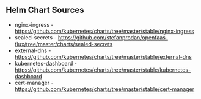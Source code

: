 ## Helm Chart Sources

* nginx-ingress - https://github.com/kubernetes/charts/tree/master/stable/nginx-ingress
* sealed-secrets - https://github.com/stefanprodan/openfaas-flux/tree/master/charts/sealed-secrets
* external-dns - https://github.com/kubernetes/charts/tree/master/stable/external-dns
* kubernetes-dashboard - https://github.com/kubernetes/charts/tree/master/stable/kubernetes-dashboard
* cert-manager - https://github.com/kubernetes/charts/tree/master/stable/cert-manager